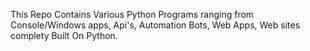 This Repo Contains Various Python Programs ranging from Console/Windows apps, Api's, Automation Bots, Web Apps, Web sites complety Built On Python.
